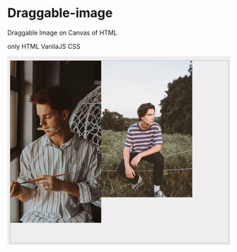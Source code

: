 # Draggable-image
Draggable Image on Canvas of HTML

only HTML VanilaJS CSS

![Result](https://github.com/amoong/Draggable-image/blob/master/result.gif)

